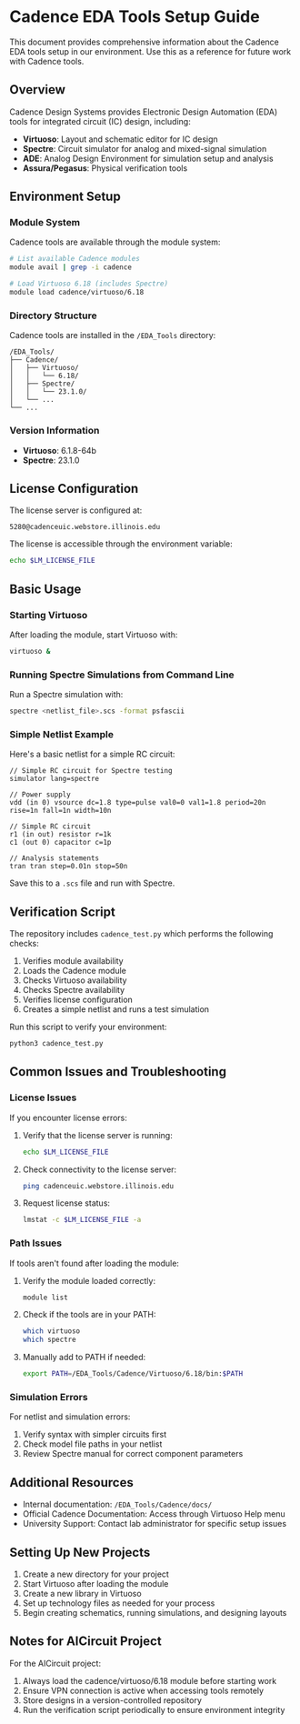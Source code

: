 # Cadence EDA Tools Setup Guide

This document provides comprehensive information about the Cadence EDA tools setup in our environment. Use this as a reference for future work with Cadence tools.

## Overview

Cadence Design Systems provides Electronic Design Automation (EDA) tools for integrated circuit (IC) design, including:

- **Virtuoso**: Layout and schematic editor for IC design
- **Spectre**: Circuit simulator for analog and mixed-signal simulation
- **ADE**: Analog Design Environment for simulation setup and analysis
- **Assura/Pegasus**: Physical verification tools

## Environment Setup

### Module System

Cadence tools are available through the module system:

```bash
# List available Cadence modules
module avail | grep -i cadence

# Load Virtuoso 6.18 (includes Spectre)
module load cadence/virtuoso/6.18
```

### Directory Structure

Cadence tools are installed in the `/EDA_Tools` directory:

```
/EDA_Tools/
├── Cadence/
│   ├── Virtuoso/
│   │   └── 6.18/
│   ├── Spectre/
│   │   └── 23.1.0/
│   └── ...
└── ...
```

### Version Information

- **Virtuoso**: 6.1.8-64b
- **Spectre**: 23.1.0

## License Configuration

The license server is configured at:
```
5280@cadenceuic.webstore.illinois.edu
```

The license is accessible through the environment variable:
```bash
echo $LM_LICENSE_FILE
```

## Basic Usage

### Starting Virtuoso

After loading the module, start Virtuoso with:

```bash
virtuoso &
```

### Running Spectre Simulations from Command Line

Run a Spectre simulation with:

```bash
spectre <netlist_file>.scs -format psfascii
```

### Simple Netlist Example

Here's a basic netlist for a simple RC circuit:

```
// Simple RC circuit for Spectre testing
simulator lang=spectre

// Power supply
vdd (in 0) vsource dc=1.8 type=pulse val0=0 val1=1.8 period=20n rise=1n fall=1n width=10n

// Simple RC circuit
r1 (in out) resistor r=1k
c1 (out 0) capacitor c=1p

// Analysis statements
tran tran step=0.01n stop=50n
```

Save this to a `.scs` file and run with Spectre.

## Verification Script

The repository includes `cadence_test.py` which performs the following checks:

1. Verifies module availability
2. Loads the Cadence module
3. Checks Virtuoso availability
4. Checks Spectre availability
5. Verifies license configuration
6. Creates a simple netlist and runs a test simulation

Run this script to verify your environment:

```bash
python3 cadence_test.py
```

## Common Issues and Troubleshooting

### License Issues

If you encounter license errors:

1. Verify that the license server is running:
   ```bash
   echo $LM_LICENSE_FILE
   ```

2. Check connectivity to the license server:
   ```bash
   ping cadenceuic.webstore.illinois.edu
   ```

3. Request license status:
   ```bash
   lmstat -c $LM_LICENSE_FILE -a
   ```

### Path Issues

If tools aren't found after loading the module:

1. Verify the module loaded correctly:
   ```bash
   module list
   ```

2. Check if the tools are in your PATH:
   ```bash
   which virtuoso
   which spectre
   ```

3. Manually add to PATH if needed:
   ```bash
   export PATH=/EDA_Tools/Cadence/Virtuoso/6.18/bin:$PATH
   ```

### Simulation Errors

For netlist and simulation errors:

1. Verify syntax with simpler circuits first
2. Check model file paths in your netlist
3. Review Spectre manual for correct component parameters

## Additional Resources

- Internal documentation: `/EDA_Tools/Cadence/docs/`
- Official Cadence Documentation: Access through Virtuoso Help menu
- University Support: Contact lab administrator for specific setup issues

## Setting Up New Projects

1. Create a new directory for your project
2. Start Virtuoso after loading the module
3. Create a new library in Virtuoso
4. Set up technology files as needed for your process
5. Begin creating schematics, running simulations, and designing layouts

## Notes for AICircuit Project

For the AICircuit project:
1. Always load the cadence/virtuoso/6.18 module before starting work
2. Ensure VPN connection is active when accessing tools remotely
3. Store designs in a version-controlled repository
4. Run the verification script periodically to ensure environment integrity 